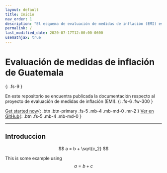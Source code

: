 ```yaml
---
layout: default
title: Inicio
nav_order: 1
description: "El esquema de evaluación de medidas de inflación (EMI) es un proyecto del Banco de Guatemala para evaluar, bajo un enfoque de estadística inferencial, la eficiencia de diferentes medidas en estimar la inflación."
permalink: /
last_modified_date: 2020-07-17T12:00:00-0600
usemathjax: true
---
```


# Evaluación de medidas de inflación de Guatemala
{: .fs-9 }

En este repositorio se encuentra publicada la documentación respecto al proyecto de evaluación de medidas de inflación (EMI).
{: .fs-6 .fw-300 }

[Get started now](#introduccion){: .btn .btn-primary .fs-5 .mb-4 .mb-md-0 .mr-2 } [Ver en GitHub](https://github.com/DIE-BANGUAT/EMI){: .btn .fs-5 .mb-4 .mb-md-0 }

---

## Introduccion

$$ a = b + \sqrt{c_2} $$

This is some example using $$a=b+c$$